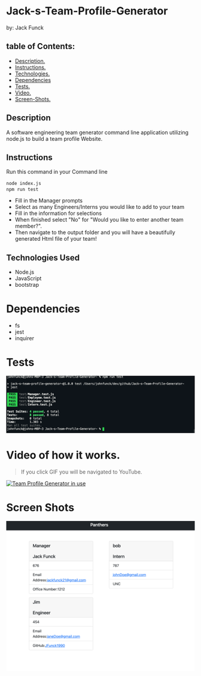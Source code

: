 # Jack-s-Team-Profile-Generator
by: Jack Funck


## table of Contents:
 - [ Description. ](#desc)
 - [ Instructions. ](#instr)
 - [Technologies.](#tc)
 - [Dependencies](#dep)
 - [Tests.](#test)
 - [ Video. ](#video)
 - [Screen-Shots.](#sc)



<a name="desc"></a>
## Description
A software engineering team generator command line application utilizing node.js to build a team profile Website.


<a name="instr"></a>
## Instructions
Run this command in your Command line
```
node index.js
npm run test
```
* Fill in the Manager prompts
* Select as many Engineers/Interns you would like to add to your team
* Fill in the information for selections
* When finished select "No"  for "Would you like to enter another team member?".
* Then navigate to the output folder and you will have a beautifully generated Html file of your team!

<a name="tc"></a>
## Technologies Used
* Node.js
* JavaScript
* bootstrap

<a name="dep"></a>
# Dependencies
* fs
* jest
* inquirer

<a name="test"></a>
# Tests
<img src="./images/passTest.png">

<a name="video"></a>
# Video of how it works.
> If you click GIF you will be navigated to YouTube.

[![Team Profile Generator in use](https://gifs.com/gif/team-profile-generator-lxzNor)](https://youtu.be/DGZz-zE3pP0)



<a name="sc"></a>
# Screen Shots
<img src="images/teamProfile.png">
